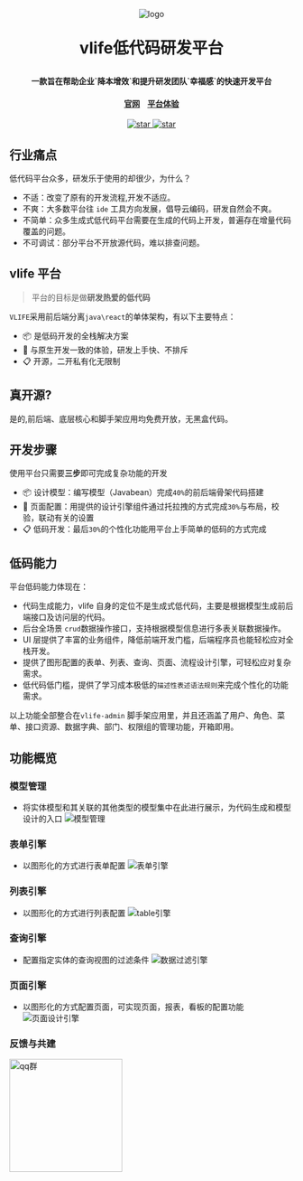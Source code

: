 <p align="center">
	<img alt="logo" src="https://wwwlike.gitee.io/vlife-img/logo1.jpg">
</p>
<h1 align="center" style="margin: 30px 0 30px; font-weight: bold;">vlife低代码研发平台</h1>
<h4 align="center">一款旨在帮助企业`降本增效`和提升研发团队`幸福感`的快速开发平台</h4>
<h4 align="center"><a target="_blank" href="http://vlife.cc">官网</a>&nbsp;&nbsp;
&nbsp;<a target="_blank" href="http://admin.vlife.cc/login">平台体验</a></h4>
<p align="center">
    <a href="https://gitee.com/wwwlike/vlife" target="_blank">
      <img src="https://gitee.com/wwwlike/vlife/badge/star.svg?theme=dark" alt="star" />
    </a>
    <a href="https://gitee.com/wwwlike/vlife" target="_blank">
      <img src="https://gitee.com/wwwlike/vlife/badge/fork.svg?theme=dark" alt="star" />
    </a>
</p>

## 行业痛点
低代码平台众多，研发乐于使用的却很少，为什么？
- 不适：改变了原有的开发流程,开发不适应。
- 不爽：大多数平台往 `ide` 工具方向发展，倡导云编码，研发自然会不爽。
- 不简单：众多生成式低代码平台需要在生成的代码上开发，普遍存在增量代码覆盖的问题。
- 不可调试：部分平台不开放源代码，难以排查问题。
 
## vlife 平台
> 平台的目标是做**研发热爱的低代码**

`VLIFE`采用前后端分离`java\react`的单体架构，有以下主要特点：
- 📦 是低码开发的全栈解决方案
- 📱 与原生开发一致的体验，研发上手快、不排斥
- 📋 开源，二开私有化无限制

## 真开源?
是的,前后端、底层核心和脚手架应用均免费开放，无黑盒代码。

## 开发步骤
使用平台只需要**三步**即可完成复杂功能的开发
- 📦 设计模型：编写模型（Javabean）完成`40%`的前后端骨架代码搭建
- 📱 页面配置：用提供的设计引擎组件通过托拉拽的方式完成`30%`与布局，校验，联动有关的设置
- 📋 低码开发：最后`30%`的个性化功能用平台上手简单的低码的方式完成

## 低码能力
平台低码能力体现在：
- 代码生成能力，vlife 自身的定位不是生成式低代码，主要是根据模型生成前后端接口及访问层的代码。
- 后台全场景 `crud`数据操作接口，支持根据模型信息进行多表关联数据操作。
- UI 层提供了丰富的业务组件，降低前端开发门槛，后端程序员也能轻松应对全栈开发。
- 提供了图形配置的表单、列表、查询、页面、流程设计引擎，可轻松应对复杂需求。
- 低代码低门槛，提供了学习成本极低的`描述性表述语法规则`来完成个性化的功能需求。

以上功能全部整合在`vlife-admin` 脚手架应用里，并且还涵盖了用户、角色、菜单、接口资源、数据字典、部门、权限组的管理功能，开箱即用。

## 功能概览

### 模型管理
- 将实体模型和其关联的其他类型的模型集中在此进行展示，为代码生成和模型设计的入口
![模型管理](https://wwwlike.gitee.io/vlife-img/vlifepage/abcd.png)

### 表单引擎
- 以图形化的方式进行表单配置
![表单引擎](https://wwwlike.gitee.io/vlife-img/vlifepage/formDesign.png)

### 列表引擎
- 以图形化的方式进行列表配置
![table引擎](https://wwwlike.gitee.io/vlife-img/vlifepage/tableDesign.png)

### 查询引擎
- 配置指定实体的查询视图的过滤条件
![数据过滤引擎](https://wwwlike.gitee.io/vlife-img/vlifepage/queryDesign.png)

### 页面引擎
- 以图形化的方式配置页面，可实现页面，报表，看板的配置功能
![页面设计引擎](https://wwwlike.gitee.io/vlife-img/vlifepage/pageDesign.png)

### 反馈与共建
<div >
    <div style="display: inline-block;width:200px">
      <img style="width: 200px; height: 200px;" src="https://wwwlike.gitee.io/vlife-img/vlifepage/qqq.png" alt="qq群">
    </div>
</div>



             
